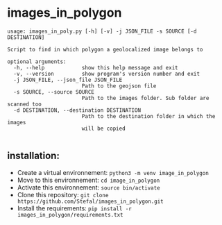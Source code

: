 # images_in_polygon
```
usage: images_in_poly.py [-h] [-v] -j JSON_FILE -s SOURCE [-d DESTINATION]

Script to find in which polygon a geolocalized image belongs to

optional arguments:
  -h, --help            show this help message and exit
  -v, --version         show program's version number and exit
  -j JSON_FILE, --json_file JSON_FILE
                        Path to the geojson file
  -s SOURCE, --source SOURCE
                        Path to the images folder. Sub folder are scanned too
  -d DESTINATION, --destination DESTINATION
                        Path to the destination folder in which the images
                        will be copied
                        
```
                        
## installation:

+ Create a virtual environnement: `python3 -m venv image_in_polygon`
+ Move to this environnement: `cd image_in_polygon`
+ Activate this environnement: `source bin/activate`
+ Clone this repository: `git clone https://github.com/Stefal/images_in_polygon.git`
+ Install the requirements: `pip install -r images_in_polygon/requirements.txt`
